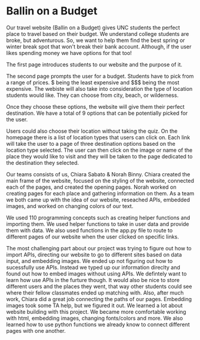 # Ballin on a Budget
 
Our travel website (Ballin on a Budget) gives UNC students the perfect place to travel based on their budget. We understand college students are broke, but adventurous. So, we want to help them find the best spring or winter break spot that won't break their bank account. Although, if the user likes spending money we have options for that too!

The first page introduces students to our website and the purpose of it.

The second page prompts the user for a budget. Students have to pick from a range of prices. $ being the least expensive and $$$ being the most expensive. The webiste will also take into consideration the type of location students would like. They can choose from city, beach, or wilderness.

Once they choose these options, the website will give them their perfect destination. We have a total of 9 options that can be potentially picked for the user.

Users could also choose their location without taking the quiz. On the homepage there is a list of location types that users can click on. Each link will take the user to a page of three destination options based on the location type selected. The user can then click on the image or name of the place they would like to visit and they will be taken to the page dedicated to the destination they selected.

Our teams consists of us, Chiara Sabato & Norah Binny. Chiara created the main frame of the website, focused on the styling of the website, connected each of the pages, and created the opening pages. Norah worked on creating pages for each place and gathering information on them. As a team we both came up with the idea of our website, reseached APIs, embedded images, and worked on changing colors of our text.

We used 110 programming concepts such as creating helper functions and importing them. We used helper functions to take in user data and provide them with data. We also used functions in the app.py file to route to different pages of our website when the user clicked on specific links. 

The most challenging part about our project was trying to figure out how to import APIs, directing our website to go to different sites based on data input, and embedding images. We ended up not figuring out how to sucessfully use APIs. Instead we typed up our information direclty and found out how to embed images without using APIs. We defintely want to learn how use APIs in the furture though. It would also be nice to store different users and the places they went, that way other students could see where their fellow classmates ended up matching with. Also, after much work, Chiara did a great job connecting the paths of our pages. Embedding images took some TA help, but we figured it out. We learned a lot about website building with this project. We became more comfortable working with html, embedding images, changing fonts/colors and more. We also learned how to use python functions we already know to connect different pages with one another.